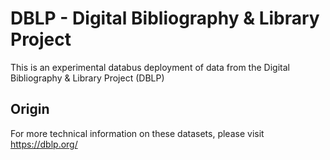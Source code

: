 # DBLP - Digital Bibliography & Library Project
This is an experimental databus deployment of data from the  Digital Bibliography & Library Project (DBLP)

## Origin
For more technical information on these datasets, please visit https://dblp.org/
